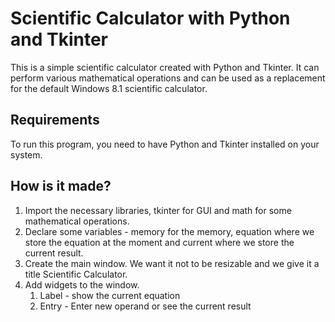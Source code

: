 # Scientific Calculator with Python and Tkinter

This is a simple scientific calculator created with Python and Tkinter. It can perform various mathematical operations and can be used as a replacement for the default Windows 8.1 scientific calculator.

## Requirements

To run this program, you need to have Python and Tkinter installed on your system.

## How is it made?

1. Import the necessary libraries, tkinter for GUI and math for some mathematical operations.
2. Declare some variables - memory for the memory, equation where we store the equation at the moment and current where we store the current result.
3. Create the main window. We want it not to be resizable and we give it a title Scientific Calculator.
4. Add widgets to the window.
   1. Label - show the current equation
   2. Entry - Enter new operand or see the current result
